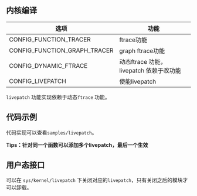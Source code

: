 ## 内核编译

| 选项                         | 功能                                    |
| ---------------------------- | --------------------------------------- |
| CONFIG_FUNCTION_TRACER       | ftrace功能                              |
| CONFIG_FUNCTION_GRAPH_TRACER | graph ftrace功能                        |
| CONFIG_DYNAMIC_FTRACE        | 动态ftrace 功能，livepatch 依赖于改功能 |
| CONFIG_LIVEPATCH             | 使能livepatch                           |



`livepatch` 功能实现依赖于动态`ftrace` 功能。



## 代码示例

代码实现可以查看`samples/livepatch`。

**Tips：针对同一个函数可以添加多个livepatch，最后一个生效**



## 用户态接口

可以在  `sys/kernel/livepatch` 下关闭对应的`livepatch`，只有关闭之后的模块才可以卸载。

